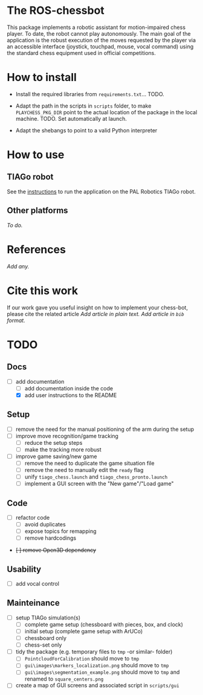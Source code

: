# The ROS-chessbot

This package implements a robotic assistant for motion-impaired chess player. To date, the robot cannot play autonomously. The main goal of the application is the robust execution of the moves requested by the player via an accessible interface (joystick, touchpad, mouse, vocal command) using the standard chess equipment used in official competitions.

# How to install

- Install the required libraries from `requirements.txt`... TODO.

- Adapt the path in the scripts in `scripts` folder, to make `PLAYCHESS_PKG_DIR` point to the actual location of the package in the local machine. TODO. Set automatically at launch.

- Adapt the shebangs to point to a valid Python interpreter

# How to use

## TIAGo robot

See the [instructions](docs/TIAGo_instructions.md) to run the application on the PAL Robotics TIAGo robot.

## Other platforms

_To do._

# References

_Add any._

# Cite this work

If our work gave you useful insight on how to implement your chess-bot, please cite the related article
_Add article in plain text._
_Add article in `bib` format._

# TODO

## Docs

- [ ] add documentation
  - [ ] add documentation inside the code
  - [x] add user instructions to the README

## Setup

- [ ] remove the need for the manual positioning of the arm during the setup
- [ ] improve move recognition/game tracking
  - [ ] reduce the setup steps
  - [ ] make the tracking more robust
- [ ] improve game saving/new game
  - [ ] remove the need to duplicate the game situation file
  - [ ] remove the need to manually edit the `ready` flag
  - [ ] unify `tiago_chess.launch` and `tiago_chess_pronto.launch`
  - [ ] implement a GUI screen with the "New game"/"Load game"

## Code

- [ ] refactor code
  - [ ] avoid duplicates
  - [ ] expose topics for remapping
  - [ ] remove hardcodings
- ~~[ ] remove Open3D dependency~~

## Usability

- [ ] add vocal control

## Mainteinance

- [ ] setup TIAGo simulation(s)
  - [ ] complete game setup (chessboard with pieces, box, and clock)
  - [ ] initial setup (complete game setup with ArUCo)
  - [ ] chessboard only
  - [ ] chess-set only
- [ ] tidy the package (e.g. temporary files to `tmp` -or similar- folder)
  - [ ] `PointcloudForCalibration` should move to `tmp`
  - [ ] `gui\images\markers_localization.png` should move to `tmp`
  - [ ] `gui\images\segmentation_example.png` should move to `tmp` and renamed to `square_centers.png`
- [ ] create a map of GUI screens and associated script in `scripts/gui`
